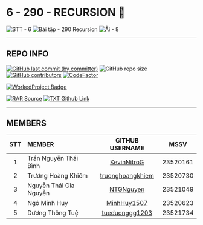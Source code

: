 # 6 - 290 - RECURSION 🫠

![STT - 6](https://img.shields.io/badge/STT-6-EDB7ED?style=for-the-badge)
![Bài tập - 290 Recursion](https://img.shields.io/badge/b%C3%A0i_t%E1%BA%ADp-290_recursion-8DDFCB?style=for-the-badge)
![Ải - 8](https://img.shields.io/badge/%E1%BA%A3i-8-ECEE81?style=for-the-badge)

---

## REPO INFO

[![GitHub last commit (by committer)](https://img.shields.io/github/last-commit/NMLT-NTTMK-K18/6-290-recursion?style=for-the-badge&color=CAEDFF)](../../../commits/main)
![GitHub repo size](https://img.shields.io/github/repo-size/NMLT-NTTMK-K18/6-290-recursion?style=for-the-badge&color=D8B4F8)
[![GitHub contributors](https://img.shields.io/github/contributors/NMLT-NTTMK-K18/6-290-recursion?style=for-the-badge&color=FBF0B2)](../../../graphs/contributors)
[![CodeFactor](https://img.shields.io/codefactor/grade/github/nmlt-nttmk-k18/6-290-recursion?style=for-the-badge)](https://www.codefactor.io/repository/github/nmlt-nttmk-k18/6-290-recursion)

[![WorkedProject Badge](https://img.shields.io/badge/progress-150%20%2F%20290-82A0D8?style=for-the-badge)](./UnworkedProject.md)

[![RAR Source](https://img.shields.io/badge/rar_source-download-FF8080?style=for-the-badge)](../../../releases/download/RAR/23520161_23520730_23520623_23521049_23521734_BT06.rar/)
[![TXT Github Link](https://img.shields.io/badge/txt_github_link-download-8CB369?style=for-the-badge)](../../../releases/download/RAR/23520161_23520730_23520623_23521049_23521734_BT06.txt/)

---

## MEMBERS

| **STT** | **MEMBER**             |                   **GITHUB USERNAME**                   | **MSSV** |
| :-----: | :--------------------- | :-----------------------------------------------------: | -------- |
|    1    | Trần Nguyễn Thái Bình  |      [KevinNitroG](https://github.com/KevinNitroG)      | 23520161 |
|    2    | Trương Hoàng Khiêm     | [truonghoangkhiem](https://github.com/truonghoangkhiem) | 23520730 |
|    3    | Nguyễn Thái Gia Nguyễn |        [NTGNguyen](https://github.com/NTGNguyen)        | 23521049 |
|    4    | Ngô Minh Huy           |      [MinhHuy1507](https://github.com/MinhHuy1507)      | 23520623 |
|    5    | Dương Thông Tuệ        |   [tueduonggg1203](https://github.com/tueduonggg1203)   | 23521734 |
